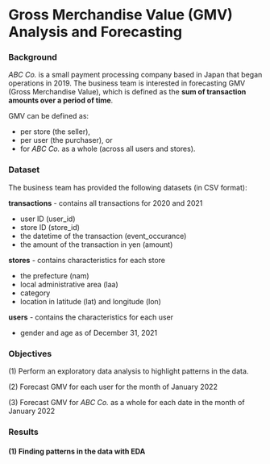 # Gross Merchandise Value (GMV) Analysis and Forecasting

### Background
_ABC Co._ is a small payment processing company based in Japan that began operations
in 2019. The business team is interested in forecasting GMV (Gross Merchandise
Value), which is defined as the **sum of transaction amounts over a period of time**.

GMV can be defined as:
* per store (the seller),
* per user (the purchaser), or
* for _ABC Co._ as a whole (across all users and stores).

### Dataset
The business team has provided the following datasets (in CSV format):

**transactions** - contains all transactions for 2020 and 2021 
* user ID (user_id)
* store ID (store_id)
* the datetime of the transaction (event_occurance)
* the amount of the transaction in yen (amount)

**stores** - contains characteristics for each store
* the prefecture (nam)
* local administrative area (laa)
* category
* location in latitude (lat) and longitude (lon)

**users** - contains the characteristics for each user
* gender and age as of December 31, 2021

### Objectives
(1) Perform an exploratory data analysis to highlight patterns in the data.

(2) Forecast GMV for each user for the month of January 2022

(3) Forecast GMV for _ABC Co._ as a whole for each date in the month of January 2022

### Results
#### (1) Finding patterns in the data with EDA
